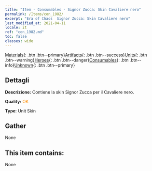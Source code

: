 ```yaml
---
title: "Item - Consumables - Signor Zucca: Skin Cavaliere nero"
permalink: /Items/con_1982/
excerpt: "Era of Chaos  Signor Zucca: Skin Cavaliere nero"
last_modified_at: 2021-04-11
locale: it
ref: "con_1982.md"
toc: false
classes: wide
---
```

 [Materials](/it/Items/){: .btn .btn--primary}[Artifacts](/it/Items/Artifacts/){: .btn .btn--success}[Units](/it/Items/Units/){: .btn .btn--warning}[Heroes](/it/Items/Heroes/){: .btn .btn--danger}[Consumables](/it/Items/Consumables/){: .btn .btn--info}[Unknown](/it/Items/Unknown/){: .btn .btn--primary}

## Dettagli
 **Descrizione:** Contiene la skin Signor Zucca per il Cavaliere nero.

 **Quality:** <span style="color: #FF8C00">OK</span>

 **Type:** Unit Skin

## Gather

  None

## This item contains:

  None


